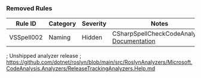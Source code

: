 ﻿### Removed Rules

Rule ID | Category | Severity | Notes
--------|----------|----------|--------------------
VSSpell002  |  Naming  |  Hidden | CSharpSpellCheckCodeAnalyzer, [Documentation](https://ewsoftware.github.io/VSSpellChecker/html/83ff9063-294f-4a18-b765-1510c86ad0d4.htm)


; Unshipped analyzer release
; https://github.com/dotnet/roslyn/blob/main/src/RoslynAnalyzers/Microsoft.CodeAnalysis.Analyzers/ReleaseTrackingAnalyzers.Help.md
